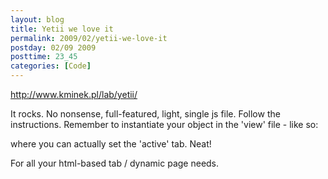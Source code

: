 ```yaml
---
layout: blog
title: Yetii we love it
permalink: 2009/02/yetii-we-love-it
postday: 02/09 2009
posttime: 23_45
categories: [Code]
---
```


<p><a href="http://www.kminek.pl/lab/yetii/">http://www.kminek.pl/lab/yetii/</a></p>

<p>It rocks. No nonsense, full-featured, light, single js file. Follow the instructions. Remember to instantiate your object in the &#039;view&#039; file - like so:</p>


<script src="https://gist.github.com/860846.js?file=yetii-sample.html"></script>


<p>where you can actually set the &#039;active&#039; tab. Neat!</p>

<p>For all your html-based tab / dynamic page needs.</p>
